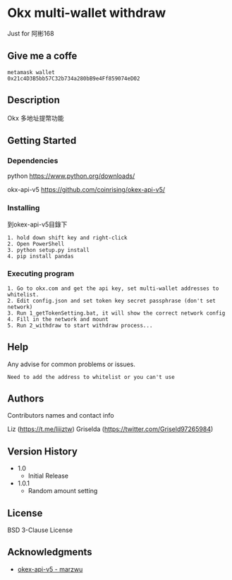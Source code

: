 # Okx multi-wallet withdraw
Just for 阿彬168

## Give me a coffe 
```
metamask wallet
0x21c4D3B5bb57C32b734a280bB9e4Ff859074eD02
```
## Description

Okx 多地址提幣功能

## Getting Started

### Dependencies

python
https://www.python.org/downloads/

okx-api-v5
https://github.com/coinrising/okex-api-v5/
### Installing

到okex-api-v5目錄下
```
1. hold down shift key and right-click
2. Open PowerShell
3. python setup.py install
4. pip install pandas
```
### Executing program

```
1. Go to okx.com and get the api key, set multi-wallet addresses to whitelist.
2. Edit config.json and set token key secret passphrase (don't set network)
3. Run 1_getTokenSetting.bat, it will show the correct network config
4. Fill in the network and mount
5. Run 2_withdraw to start withdraw process...
```
## Help

Any advise for common problems or issues.
```
Need to add the address to whitelist or you can't use
```

## Authors

Contributors names and contact info

Liz (https://t.me/liiiztw)
Griselda (https://twitter.com/Griseld97265984)

## Version History

* 1.0
    * Initial Release
* 1.0.1
    * Random amount setting

## License

BSD 3-Clause License

## Acknowledgments

* [okex-api-v5 - marzwu ](https://github.com/coinrising/okex-api-v5)
